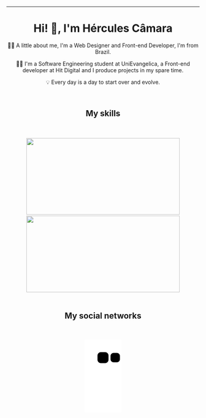 <div align="center">
  <img src="https://user-images.githubusercontent.com/70382532/138322189-2db8df52-9dcb-40a0-88a8-c365466bd33d.gif" alt="">
<hr>

  <h1>Hi! 👋, I'm Hércules Câmara</h1>
  <p>👨‍🎓 A little about me, I'm a Web Designer and Front-end Developer, I'm from Brazil.</p> 
  <p>👩‍💻 I'm a Software Engineering student at UniEvangelica, a Front-end developer at Hit Digital and I produce projects in my spare time.</p>
  <p>💡 Every day is a day to start over and evolve.</p>
  <br>
  
  <h2>My skills</h2>
  <img src="https://img.shields.io/badge/HTML5-E34F26?style=for-the-badge&logo=html5&logoColor=white" alt="">
  <img src="https://img.shields.io/badge/CSS3-1572B6?style=for-the-badge&logo=css3&logoColor=white" alt="">
  <img src="https://img.shields.io/badge/JavaScript-323330?style=for-the-badge&logo=javascript&logoColor=F7DF1E" alt="">
  <img src="https://img.shields.io/badge/React-20232A?style=for-the-badge&logo=react&logoColor=61DAFB" alt="">
  <img src="https://img.shields.io/badge/Sass-CC6699?style=for-the-badge&logo=sass&logoColor=white" alt="">
  <img src="https://img.shields.io/badge/React_Native-20232A?style=for-the-badge&logo=react&logoColor=61DAFB" alt="">
  <img src="https://img.shields.io/badge/Node.js-339933?style=for-the-badge&logo=nodedotjs&logoColor=white" alt="">
  <img src="https://img.shields.io/badge/Java-ED8B00?style=for-the-badge&logo=java&logoColor=white" alt="">
  <img src="https://img.shields.io/badge/Python-FFD43B?style=for-the-badge&logo=python&logoColor=darkgreen" alt="">
  <img src="https://img.shields.io/badge/C%2B%2B-00599C?style=for-the-badge&logo=c%2B%2B&logoColor=white" alt="">
  <img src="https://img.shields.io/badge/MySQL-005C84?style=for-the-badge&logo=mysql&logoColor=white" alt="">
  <img src="https://img.shields.io/badge/PostgreSQL-316192?style=for-the-badge&logo=postgresql&logoColor=white" alt="">
  <img src="https://img.shields.io/badge/Adobe-Photoshop-31A8FF?style=for-the-badge&logo=Adobe-Photoshop&labelColor=0a446b&logoWidth=15" alt="">
  <img src="https://img.shields.io/badge/Adobe-After%20Effects-CF96FD?style=for-the-badge&logo=Adobe-After-Effects&labelColor=393665&logoWidth=15" alt="">
  <img src="https://img.shields.io/badge/Adobe%20Illustrator-FF9A00?style=for-the-badge&logo=adobe%20illustrator&logoColor=white" alt="">
  <img src="https://img.shields.io/badge/Adobe-Premiere%20Pro-9999FF?style=for-the-badge&logo=Adobe-Premiere%20Pro&labelColor=2f2f5b&logoWidth=15" alt="">
  <img src="https://img.shields.io/badge/Figma-F24E1E?style=for-the-badge&logo=figma&logoColor=white" alt="">
  <img src="https://img.shields.io/badge/blender-%23F5792A.svg?style=for-the-badge&logo=blender&logoColor=white" alt="">
  <img src="https://img.shields.io/badge/Unity-100000?style=for-the-badge&logo=unity&logoColor=white" alt="">
  <div align="center" ><br>
    <a href="https://github.com/HerculesCamara" style="text-decoration: none;">
    <img width="400em" height="200em" src="https://github-readme-stats.vercel.app/api?username=HerculesCamara&show_icons=true&theme=tokyonight&include_all_commits=true&count_private=true"/>
    <img width="400em" height="200em" src="https://github-readme-stats.vercel.app/api/top-langs/?username=HerculesCamara&layout=compact&langs_count=7&theme=tokyonight"/>
    </a>
  </div>
  <br>
 
  <h2>My social networks</h2>
<a href="https://www.instagram.com/herculescamara_/" target="_blank"><img src="https://img.shields.io/badge/Instagram-E4405F?style=for-the-badge&logo=instagram&logoColor=white" alt=""></a> 
<a href="https://www.linkedin.com/in/herculescamara/" target="_blank"><img src="https://img.shields.io/badge/LinkedIn-0077B5?style=for-the-badge&logo=linkedin&logoColor=white" alt=""></a>
<a href=mailto:herculescamara2013@gmail.com target="_blank"><img src="https://img.shields.io/badge/Gmail-D14836?style=for-the-badge&logo=gmail&logoColor=white" alt=""></a>
<!-- <a href="https://www.facebook.com/profile.php?id=100050680572102"><img src="https://img.shields.io/badge/Facebook-1877F2?style=for-the-badge&logo=facebook&logoColor=white" alt=""></a> 
<a target="_blank" href="https://www.behance.net/danielfilipw"><img src="https://img.shields.io/badge/-Behance-blue?style=for-the-badge&logo=behance&logoColor=white" alt=""></a>
<a target="_blank" href="https://www.youtube.com/channel/UCWFI5HN35DC7kw-D4GZ1d4w"><img src="https://img.shields.io/badge/YouTube-FF0000?style=for-the-badge&logo=youtube&logoColor=white" alt=""></a>
<a target="_blank" href="https://daniel-kitanaxi-filipe.itch.io/"><img src="https://img.shields.io/badge/Itch.io-FA5C5C?style=for-the-badge&logo=itchdotio&logoColor=white" alt=""></a> -->
<br>
  
  ![Snake animation](https://github.com/HerculesCamara/HerculesCamara/blob/output/github-contribution-grid-snake.svg)
  
</div>

